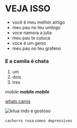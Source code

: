 # VEJA ISSO

- você é meu melhor amigo 
- meu pau no teu umbigo
- voce namora a julia
- meu pau te cutuca
- voce é um genio 
- meu pau no teu grafeno

### E a camila é chata
1. um
2. dois
3. tres

*mobile* **mobile** _**mobile**_

[whats camis](https://meet.google.com/qba-ieki-npd) 

![kilua indo e gostoso](https://nerdhits.com.br/wp-content/uploads/2021/05/killua.jpg)

``` cachorro rosa ```
``` somos depressivos ```
